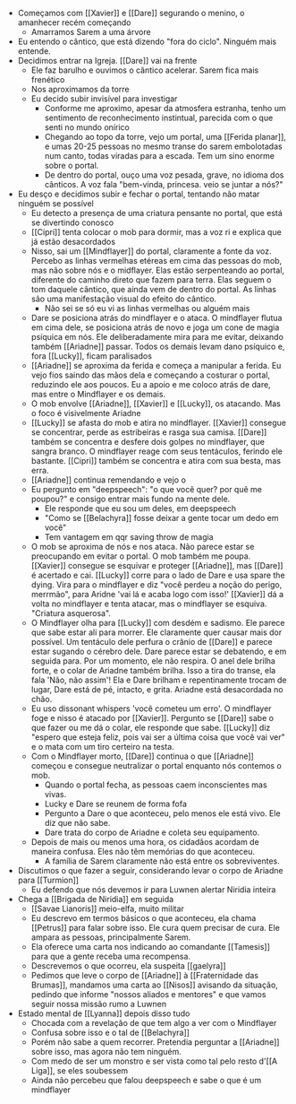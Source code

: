 - Começamos com [[Xavier]] e [[Dare]] segurando o menino, o amanhecer recém começando
	- Amarramos Sarem a uma árvore
- Eu entendo o cântico, que está dizendo "fora do ciclo". Ninguém mais entende.
- Decidimos entrar na Igreja. [[Dare]] vai na frente
	- Ele faz barulho e ouvimos o cântico acelerar. Sarem fica mais frenético
	- Nos aproximamos da torre
	- Eu decido subir invisível para investigar
		- Conforme me aproximo, apesar da atmosfera estranha, tenho um sentimento de reconhecimento instintual, parecida com o que senti no mundo onírico
		- Chegando ao topo da torre, vejo um portal, uma [[Ferida planar]], e umas 20-25 pessoas no mesmo transe do sarem embolotadas num canto, todas viradas para a escada. Tem um sino enorme sobre o portal.
		- De dentro do portal, ouço uma voz pesada, grave, no idioma dos cânticos. A voz fala "bem-vinda, princesa. veio se juntar a nós?"
- Eu desço e decidimos subir e fechar o portal, tentando não matar ninguém se possível
	- Eu detecto a presença de uma criatura pensante no portal, que está se divertindo conosco
	- [[Cipri]] tenta colocar o mob para dormir, mas a voz ri e explica que já estão desacordados
	- Nisso, sai um [[Mindflayer]] do portal, claramente a fonte da voz. Percebo as linhas vermelhas etéreas em cima das pessoas do mob, mas não sobre nós e o midflayer. Elas estão serpenteando ao portal, diferente do caminho direto que fazem para terra. Elas seguem o tom daquele cântico, que ainda vem de dentro do portal. As linhas são uma manifestação visual do efeito do cântico.
		- Não sei se só eu vi as linhas vermelhas ou alguém mais
	- Dare se posiciona atrás do mindflayer e o ataca. O mindflayer flutua em cima dele, se posiciona atrás de novo e joga um cone de magia psíquica em nós. Ele deliberadamente mira para me evitar, deixando também [[Ariadne]] passar. Todos os demais levam dano psíquico e, fora [[Lucky]], ficam paralisados
	- [[Ariadne]] se aproxima da ferida e começa a manipular a ferida. Eu vejo fios saindo das mãos dela e começando a costurar o portal, reduzindo ele aos poucos. Eu a apoio e me coloco atrás de dare, mas entre o Mindflayer e os demais.
	- O mob envolve [[Ariadne]], [[Xavier]] e [[Lucky]], os atacando. Mas o foco é visivelmente Ariadne
	- [[Lucky]] se afasta do mob e atira no mindflayer. [[Xavier]] consegue se concentrar, perde as estribeiras e rasga sua camisa. [[Dare]] também se concentra e desfere dois golpes no mindflayer, que sangra branco. O mindflayer reage com seus tentáculos, ferindo ele bastante. [[Cipri]] também  se concentra e atira com sua besta, mas erra.
	- [[Ariadne]] continua remendando e vejo o
	- Eu pergunto em "deepspeech": "o que você quer? por quê me poupou?" e consigo entrar mais fundo na mente dele.
		- Ele responde que eu sou um deles, em deepspeech
		- "Como se [[Belachyra]] fosse deixar a gente tocar um dedo em você"
		- Tem vantagem em qqr saving throw de magia
	- O mob se aproxima de nós e nos ataca. Não parece estar se preocupando em evitar o portal. O mob também me poupa. [[Xavier]] consegue se esquivar e proteger [[Ariadne]], mas [[Dare]] é acertado e cai. [[Lucky]] corre para o lado de Dare e usa spare the dying. Vira para o mindflayer e diz "você perdeu a noção do perigo, merrmão", para Aridne 'vai lá e acaba logo com isso!' [[Xavier]] dá a volta no mindflayer e tenta atacar, mas o mindflayer se esquiva. "Criatura asquerosa".
	- O Mindflayer olha para [[Lucky]] com desdém e sadismo. Ele parece que sabe estar ali para morrer. Ele claramente quer causar mais dor possível. Um tentáculo dele perfura o crânio de [[Dare]] e parece estar sugando o cérebro dele. Dare parece estar se debatendo, e em seguida para. Por um momento, ele não respira. O anel dele brilha forte, e o colar de Ariadne também brilha. Isso a tira do transe, ela fala 'Não, não assim'! Ela e Dare brilham e repentinamente trocam de lugar, Dare está de pé, intacto, e grita. Ariadne está desacordada no chão.
	- Eu uso dissonant whispers 'você cometeu um erro'. O mindflayer foge e nisso é atacado por [[Xavier]]. Pergunto se [[Dare]] sabe o que fazer ou me dá o colar, ele responde que sabe. [[Lucky]] diz "espero que esteja feliz, pois vai ser a última coisa que você vai ver" e o mata com um tiro certeiro na testa.
	- Com o Mindflayer morto, [[Dare]] continua o que [[Ariadne]] começou e consegue neutralizar o portal enquanto nós contemos o mob.
		- Quando o portal fecha, as pessoas caem inconscientes mas vivas.
		- Lucky e Dare se reunem de forma fofa
		- Pergunto a Dare o que aconteceu, pelo menos ele está vivo. Ele diz que não sabe.
		- Dare trata do corpo de Ariadne e coleta seu equipamento.
	- Depois de mais ou menos uma hora, os cidadãos acordam de maneira confusa. Eles não têm memórias do que aconteceu.
		- A família de Sarem claramente não está entre os sobreviventes.
- Discutimos o que fazer a seguir, considerando levar o corpo de Ariadne para [[Turmion]]
	- Eu defendo que nós devemos ir para Luwnen alertar Niridia inteira
- Chega a [[Brigada de Niridia]] em seguida
	- [[Savae Lianoris]] meio-elfa, muito militar
	- Eu descrevo em termos básicos o que aconteceu, ela chama [[Petrus]] para falar sobre isso. Ele cura quem precisar de cura. Ele ampara as pessoas, principalmente Sarem.
	- Ela oferece uma carta nos indicando ao comandante [[Tamesis]] para que a gente receba uma recompensa.
	- Descrevemos o que ocorreu, ela suspeita [[gaelyra]]
	- Pedimos que leve o corpo de [[Ariadne]] à [[Fraternidade das Brumas]], mandamos uma carta ao [[Nisos]] avisando da situação, pedindo que informe "nossos aliados e mentores" e que vamos seguir nossa missão rumo a Luwnen
- Estado mental de [[Lyanna]] depois disso tudo
	- Chocada com a revelação de que tem algo a ver com o Mindflayer
	- Confusa sobre isso e o tal de [[Belachyra]]
	- Porém não sabe a quem recorrer. Pretendia perguntar a [[Ariadne]] sobre isso, mas agora não tem ninguém.
	- Com medo de ser um monstro e ser vista como tal pelo resto d'[[A Liga]], se eles soubessem
	- Ainda não percebeu que falou deepspeech e sabe o que é um mindflayer